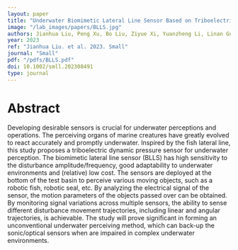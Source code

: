 ```yaml
---
layout: paper
title: "Underwater Biomimetic Lateral Line Sensor Based on Triboelectric Nanogenerator for Dynamic Pressure Monitoring and Trajectory Perception"
image: "/lab_images/papers/BLLS.jpg"
authors: Jianhua Liu, Peng Xu, Bo Liu, Ziyue Xi, Yuanzheng Li, Linan Guo, Tangzhen Guan, Peng Zhu, Zhaochen Meng, Siyuan Wang, Hao Wang, Minyi Xu
year: 2023
ref: "Jianhua Liu. et al. 2023. Small"
journal: "Small"
pdf: "/pdfs/BLLS.pdf"
doi: 10.1002/smll.202308491
type: journal
---
```


# Abstract

Developing desirable sensors is crucial for underwater perceptions and operations. The perceiving organs of marine creatures have greatly evolved to react accurately and promptly underwater. Inspired by the fish lateral line, this study proposes a triboelectric dynamic pressure sensor for underwater perception. The biomimetic lateral line sensor (BLLS) has high sensitivity to the disturbance amplitude/frequency, good adaptability to underwater environments and (relative) low cost. The sensors are deployed at the bottom of the test basin to perceive various moving objects, such as a robotic fish, robotic seal, etc. By analyzing the electrical signal of the sensor, the motion parameters of the objects passed over can be obtained. By monitoring signal variations across multiple sensors, the ability to sense different disturbance movement trajectories, including linear and angular trajectories, is achievable. The study will prove significant in forming an unconventional underwater perceiving method, which can back-up the sonic/optical sensors when are impaired in complex underwater environments.
